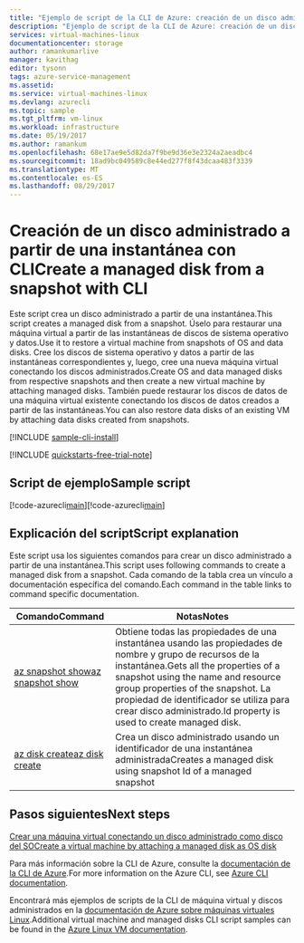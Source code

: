 ```yaml
---
title: "Ejemplo de script de la CLI de Azure: creación de un disco administrado a partir de una instantánea | Microsoft Docs"
description: "Ejemplo de script de la CLI de Azure: creación de un disco administrado a partir de una instantánea"
services: virtual-machines-linux
documentationcenter: storage
author: ramankumarlive
manager: kavithag
editor: tysonn
tags: azure-service-management
ms.assetid: 
ms.service: virtual-machines-linux
ms.devlang: azurecli
ms.topic: sample
ms.tgt_pltfrm: vm-linux
ms.workload: infrastructure
ms.date: 05/19/2017
ms.author: ramankum
ms.openlocfilehash: 68e17ae9e5d82da7f9be9d36e3e2324a2aeadbc4
ms.sourcegitcommit: 18ad9bc049589c8e44ed277f8f43dcaa483f3339
ms.translationtype: MT
ms.contentlocale: es-ES
ms.lasthandoff: 08/29/2017
---
```

# <a name="create-a-managed-disk-from-a-snapshot-with-cli"></a><span data-ttu-id="11f68-103">Creación de un disco administrado a partir de una instantánea con CLI</span><span class="sxs-lookup"><span data-stu-id="11f68-103">Create a managed disk from a snapshot with CLI</span></span>

<span data-ttu-id="11f68-104">Este script crea un disco administrado a partir de una instantánea.</span><span class="sxs-lookup"><span data-stu-id="11f68-104">This script creates a managed disk from a snapshot.</span></span> <span data-ttu-id="11f68-105">Úselo para restaurar una máquina virtual a partir de las instantáneas de discos de sistema operativo y datos.</span><span class="sxs-lookup"><span data-stu-id="11f68-105">Use it to restore a virtual machine from snapshots of OS and data disks.</span></span> <span data-ttu-id="11f68-106">Cree los discos de sistema operativo y datos a partir de las instantáneas correspondientes y, luego, cree una nueva máquina virtual conectando los discos administrados.</span><span class="sxs-lookup"><span data-stu-id="11f68-106">Create OS and data managed disks from respective snapshots and then create a new virtual machine by attaching managed disks.</span></span> <span data-ttu-id="11f68-107">También puede restaurar los discos de datos de una máquina virtual existente conectando los discos de datos creados a partir de las instantáneas.</span><span class="sxs-lookup"><span data-stu-id="11f68-107">You can also restore data disks of an existing VM by attaching data disks created from snapshots.</span></span>


[!INCLUDE [sample-cli-install](../../../includes/sample-cli-install.md)]

[!INCLUDE [quickstarts-free-trial-note](../../../includes/quickstarts-free-trial-note.md)]

## <a name="sample-script"></a><span data-ttu-id="11f68-108">Script de ejemplo</span><span class="sxs-lookup"><span data-stu-id="11f68-108">Sample script</span></span>

<span data-ttu-id="11f68-109">[!code-azurecli[main](../../../cli_scripts/virtual-machine/create-managed-disks-from-snapshot/create-managed-disks-from-snapshot.sh "Crear un disco administrado a partir de una instantánea")]</span><span class="sxs-lookup"><span data-stu-id="11f68-109">[!code-azurecli[main](../../../cli_scripts/virtual-machine/create-managed-disks-from-snapshot/create-managed-disks-from-snapshot.sh "Create managed disk from snapshot")]</span></span>


## <a name="script-explanation"></a><span data-ttu-id="11f68-110">Explicación del script</span><span class="sxs-lookup"><span data-stu-id="11f68-110">Script explanation</span></span>

<span data-ttu-id="11f68-111">Este script usa los siguientes comandos para crear un disco administrado a partir de una instantánea.</span><span class="sxs-lookup"><span data-stu-id="11f68-111">This script uses following commands to create a managed disk from a snapshot.</span></span> <span data-ttu-id="11f68-112">Cada comando de la tabla crea un vínculo a documentación específica del comando.</span><span class="sxs-lookup"><span data-stu-id="11f68-112">Each command in the table links to command specific documentation.</span></span>

| <span data-ttu-id="11f68-113">Comando</span><span class="sxs-lookup"><span data-stu-id="11f68-113">Command</span></span> | <span data-ttu-id="11f68-114">Notas</span><span class="sxs-lookup"><span data-stu-id="11f68-114">Notes</span></span> |
|---|---|
| [<span data-ttu-id="11f68-115">az snapshot show</span><span class="sxs-lookup"><span data-stu-id="11f68-115">az snapshot show</span></span>](https://docs.microsoft.com/cli/azure/snapshot#show) | <span data-ttu-id="11f68-116">Obtiene todas las propiedades de una instantánea usando las propiedades de nombre y grupo de recursos de la instantánea.</span><span class="sxs-lookup"><span data-stu-id="11f68-116">Gets all the properties of a snapshot using the name and resource group properties of the snapshot.</span></span> <span data-ttu-id="11f68-117">La propiedad de identificador se utiliza para crear disco administrado.</span><span class="sxs-lookup"><span data-stu-id="11f68-117">Id property is used to create managed disk.</span></span>  |
| [<span data-ttu-id="11f68-118">az disk create</span><span class="sxs-lookup"><span data-stu-id="11f68-118">az disk create</span></span>](https://docs.microsoft.com/cli/azure/disk#create) | <span data-ttu-id="11f68-119">Crea un disco administrado usando un identificador de una instantánea administrada</span><span class="sxs-lookup"><span data-stu-id="11f68-119">Creates a managed disk using snapshot Id of a managed snapshot</span></span> |

## <a name="next-steps"></a><span data-ttu-id="11f68-120">Pasos siguientes</span><span class="sxs-lookup"><span data-stu-id="11f68-120">Next steps</span></span>

[<span data-ttu-id="11f68-121">Crear una máquina virtual conectando un disco administrado como disco del SO</span><span class="sxs-lookup"><span data-stu-id="11f68-121">Create a virtual machine by attaching a managed disk as OS disk</span></span>](./virtual-machines-linux-cli-sample-create-vm-from-managed-os-disks.md?toc=%2fcli%2fmodule%2ftoc.json)

<span data-ttu-id="11f68-122">Para más información sobre la CLI de Azure, consulte la [documentación de la CLI de Azure](https://docs.microsoft.com/cli/azure/overview).</span><span class="sxs-lookup"><span data-stu-id="11f68-122">For more information on the Azure CLI, see [Azure CLI documentation](https://docs.microsoft.com/cli/azure/overview).</span></span>

<span data-ttu-id="11f68-123">Encontrará más ejemplos de scripts de la CLI de máquina virtual y discos administrados en la [documentación de Azure sobre máquinas virtuales Linux](../../app-service-web/app-service-cli-samples.md?toc=%2fazure%2fvirtual-machines%2flinux%2ftoc.json).</span><span class="sxs-lookup"><span data-stu-id="11f68-123">Additional virtual machine and managed disks CLI script samples can be found in the [Azure Linux VM documentation](../../app-service-web/app-service-cli-samples.md?toc=%2fazure%2fvirtual-machines%2flinux%2ftoc.json).</span></span>

